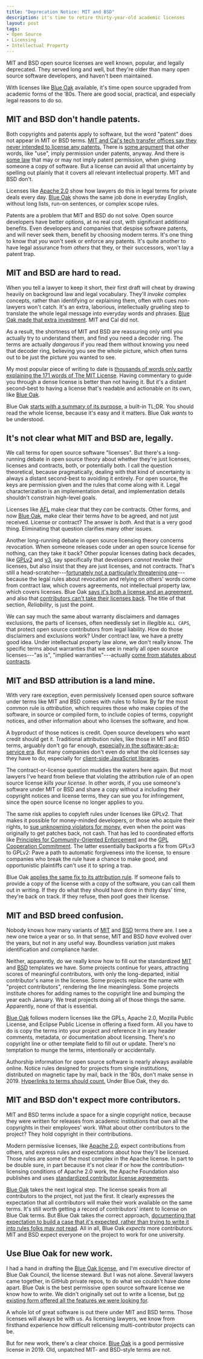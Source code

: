 ```yaml
---
title: "Deprecation Notice: MIT and BSD"
description: it's time to retire thirty-year-old academic licenses
layout: post
tags:
- Open Source
- Licensing
- Intellectual Property
---
```


MIT and BSD open source licenses are well known, popular, and legally deprecated.  They served long and well, but they're older than many open source software developers, and haven't been maintained.

With licenses like [Blue Oak](https://blueoakcouncil.org/license/1.0.0) available, it's time open source upgraded from academic forms of the &rsquo;80s.  There are good social, practical, and especially legal reasons to do so.

## MIT and BSD don't handle patents.

Both copyrights and patents apply to software, but the word "patent" does not appear in MIT or BSD terms.  [MIT and Cal's tech transfer offices say they never intended to license any patents.](http://stlr.org/2018/10/15/the-truth-about-oss-frand-by-all-indications-compatible-models-in-standards-settings/)  There is [some argument](https://opensource.com/article/18/3/patent-grant-mit-license) that other words, like "use", imply permission under patents, anyway.  And there is [some law](http://stlr.org/2019/03/04/oss-and-frand-complementary-models-for-innovation-and-development/) that may or may not imply patent permission, when giving someone a copy of software.  But a license can avoid all that uncertainty by spelling out plainly that it covers all relevant intellectual property.  MIT and BSD don't.

Licenses like [Apache 2.0](https://spdx.org/licenses/Apache-2.0.html) show how lawyers do this in legal terms for private deals every day.  [Blue Oak](https://blueoakcouncil.org/license/1.0.0#patent) shows the same job done in everyday English, without long lists, run-on sentences, or complex scope rules.

Patents are a problem that MIT and BSD do not solve.  Open source developers have better options, at no real cost, with significant additional benefits.  Even developers and companies that despise software patents, and will never seek them, benefit by choosing modern terms.  It's one thing to know that _you_ won't seek or enforce any patents.  It's quite another to have legal assurance from _others_ that they, or their successors, won't lay a patent trap.

## MIT and BSD are hard to read.

When you tell a lawyer to keep it short, their first draft will cheat by drawing heavily on background law and legal vocabulary.  They'll _invoke_ complex concepts, rather than identifying or explaining them, often with cues non-lawyers won't catch.  It's an extra, laborious, intellectually grueling step to translate the whole legal message into everyday words and phrases.  [Blue Oak made that extra investment](https://blueoakcouncil.org/2019/03/06/model.html#language-simplified).  MIT and Cal did not.

As a result, the shortness of MIT and BSD are reassuring only until you actually try to understand them, and find you need a decoder ring.  The terms are actually _dangerous_ if you read them without knowing you need that decoder ring, believing you see the whole picture, which often turns out to be just the picture you wanted to see.

My most popular piece of writing to date is [thousands of words only partly explaining the 171 words of The MIT License](https://writing.kemitchell.com/2016/09/21/MIT-License-Line-by-Line.html).  Having commentary to guide you through a dense license is better than not having it.  But it's a distant second-best to having a license that's readable and actionable on its own, like [Blue Oak](https://blueoakcouncil.org/license/1.0.0).

Blue Oak [starts with a summary of its purpose](https://blueoakcouncil.org/license/1.0.0#purpose), a built-in TL;DR.  You should read the whole license, because it's easy and it matters.  Blue Oak _wants_ to be understood.

## It's not clear what MIT and BSD are, legally.

We call terms for open source software "licenses".  But there's a long-running debate in open source theory about whether they're just licenses, licenses and contracts, both, or potentially both.  I call the question theoretical, because pragmatically, dealing with that kind of uncertainty is always a distant second-best to avoiding it entirely.  For open source, the keys are permission given and the rules that come along with it.  Legal characterization is an implementation detail, and implementation details shouldn't constrain high-level goals.

Licenses like [AFL](https://spdx.org/licenses/AFL-3.0.html) make clear that they _can_ be contracts.  Other forms, and now [Blue Oak](https://blueoakcouncil.org/license/1.0.0), make clear their terms _have_ to be agreed, and not just received.  License or contract?  The answer is _both_.  And that is a very good thing.  Eliminating that question clarifies many other issues.

Another long-running debate in open source licensing theory concerns revocation.  When someone releases code under an open source license for nothing, can they take it back?  Other popular licenses dating back decades, like [GPLv2](https://spdx.org/licenses/GPL-2.0-only.html) and [v3](https://spdx.org/licenses/GPL-3.0-only.html), say specifically that developers _cannot_ revoke their licenses, but also insist that they are just licenses, and not contracts.  That's still a head-scratcher---[fortunately not a particularly threatening one](https://www.synopsys.com/blogs/software-security/breach-gpl-license-breach-contract/)---because the legal rules about revocation and relying on others' words come from contract law, which covers agreements, not intellectual property law, which covers licenses.  Blue Oak [says it's both a license and an agreement](https://blueoakcouncil.org/license/1.0.0#acceptance), and also that [contributors can't take their licenses back](https://blueoakcouncil.org/license/1.0.0#reliability).  The title of that section, _Reliability_, is just the point.

We can say much the same about warranty disclaimers and damages exclusions, the parts of licenses, often needlessly set in illegible `ALL CAPS`, that protect open source contributors from legal liability.  How do those disclaimers and exclusions work?  Under contract law, we have a pretty good idea.  Under intellectual property law alone, we don't really know.  The specific terms about warranties that we see in nearly all open source licenses---"as is", "implied warranties"---actually [come from statutes about contracts](https://leginfo.legislature.ca.gov/faces/codes_displaySection.xhtml?sectionNum=2316.&lawCode=COM).

## MIT and BSD attribution is a land mine.

With very rare exception, even permissively licensed open source software under terms like MIT and BSD comes with rules to follow.  By far the most common rule is _attribution_, which requires those who make copies of the software, in source or compiled form, to include copies of terms, copyright notices, and other information about who licenses the software, and how.

A byproduct of those notices is credit.  Open source developers who want credit should get it.  Traditional attribution rules, like those in MIT and BSD terms, arguably don't go far enough, [especially in the software-as-a-service era](https://writing.kemitchell.com/2018/07/12/Posterity.html).  But many companies don't even do what the old licenses say they have to do, especially for [client-side JavaScript libraries](https://www.npmjs.com/package/browserify-licenses).

The contract-or-license question muddies the waters here again.  But most lawyers I've heard from believe that violating the attribution rule of an open source license _kills your license_.  In other words, if you use someone's software under MIT or BSD and share a copy without a including their copyright notices and license terms, they can sue you for infringement, since the open source license no longer applies to you.

The same risk applies to copyleft rules under licenses like GPLv2.  That makes it possible for money-minded developers, or those who acquire their rights, to [sue unknowning violators for money](https://opensource.com/article/17/8/patrick-mchardy-and-copyright-profiteering), even when the point was originally to get patches back, not cash.  That has led to coordinated efforts like [Principles for Community-Oriented Enforcement](https://www.fsf.org/licensing/enforcement-principles) and the [GPL Cooperation Commitment](https://gplcc.github.io/gplcc/).  The latter essentially backports a fix from GPLv3 to GPLv2:  Pave a path to automatic forgiveness into the license, to ensure companies who break the rule have a chance to make good, and opportunistic plaintiffs can't use it to spring a trap.

Blue Oak [applies the same fix to its attribution rule](https://blueoakcouncil.org/license/1.0.0#excuse).  If someone fails to provide a copy of the license with a copy of the software, you can call them out in writing.  If they do what they should have done in thirty days' time, they're back on track.  If they refuse, then poof goes their license.

## MIT and BSD breed confusion.

Nobody knows how many variants of [MIT](https://fedoraproject.org/wiki/Licensing:MIT?rd=Licensing/MIT) and [BSD](https://fedoraproject.org/wiki/Licensing:BSD) terms there are.  I see a new one twice a year or so.  In that sense, MIT and BSD _have_ evolved over the years, but not in any useful way.  Boundless variation just makes identification and compliance harder.

Neither, apparently, do we really know how to fill out the standardized [MIT](https://spdx.org/licenses/MIT.html) and [BSD](https://spdx.org/licenses/BSD-2-Clause.html) templates we have.  Some projects continue for years, attracting scores of meaningful contributors, with only the long-departed, initial contributor's name in the license.  Some projects replace the name with "project contributors", rendering the line meaningless.  Some projects institute chores for adding names to the copyright line and bumping the year each January.  We treat projects doing all of those things the same.  Apparently, none of that is essential.

[Blue Oak](https://blueoakcouncil.org/license/1.0.0) follows modern licenses like the GPLs, Apache 2.0, Mozilla Public License, and Eclipse Public License in offering a fixed form.  All you have to do is copy the terms into your project and reference it in any header comments, metadata, or documentation about licensing.  There's no copyright line or other template field to fill out or update.  There's no temptation to munge the terms, intentionally or accidentally.

Authorship information for open source software is nearly always available online.  Notice rules designed for projects from single institutions, distributed on magnetic tape by mail, back in the '80s, don't make sense in 2019.  [Hyperlinks to terms should count.](https://blueoakcouncil.org/license/1.0.0#notices)  Under Blue Oak, they do.

## MIT and BSD don't expect more contributors.

MIT and BSD terms include a space for a single copyright notice, because they were written for releases from academic institutions that own all the copyrights in their employees' work.  What about other contributors to the project?  They hold copyright in their contributions.

Modern permissive licenses, like [Apache 2.0](https://spdx.org/licenses/Apache-2.0.html), expect contributions from others, and express rules and expectations about how they'll be licensed.  Those rules are some of the most complex in the Apache license.  In part to be double sure, in part because it's not clear if or how the contribution-licensing conditions of Apache 2.0 work, the Apache Foundation also publishes and uses [standardized contributor license agreements](https://www.apache.org/licenses/#clas).

[Blue Oak](https://blueoakcouncil.org/license/1.0.0) takes the next logical step.  The license speaks from all contributors to the project, not just the first.  It clearly expresses the expectation that all contributors will make their work available on the same terms.  It's still worth getting a record of contributors' intent to license on Blue Oak terms.  But Blue Oak takes the correct approach, [documenting that expectation to build a case that it's expected, rather than trying to write it into rules folks may not read](https://writing.kemitchell.com/2017/02/16/Against-Legislating-the-Nonobvious.html).  All in all, Blue Oak _expects_ more contributors.  MIT and BSD expect everyone on the project to work for one university.

## Use Blue Oak for new work.

I had a hand in drafting the [Blue Oak license](https://spdx.org/license/1.0.0), and I'm executive director of Blue Oak Council, the license steward.  But I was not alone.  Several lawyers came together, in GitHub private repos, to do what we couldn't have done apart.  Blue Oak is the best permissive open source software license we know how to write.  We didn't originally set out to write a license, but [no existing form offered all the features we were looking for](https://blueoakcouncil.org/2019/03/06/model.html).

A whole lot of great software is out there under MIT and BSD terms.  Those licenses will always be with us.  As licensing lawyers, we know from firsthand experience how difficult relicensing multi-contributor projects can be.

But for new work, there's a clear choice.  [Blue Oak](https://blueoakcouncil.org/license/1.0.0) is a good permissive license in 2019.  Old, unpatched MIT- and BSD-style terms are not.
